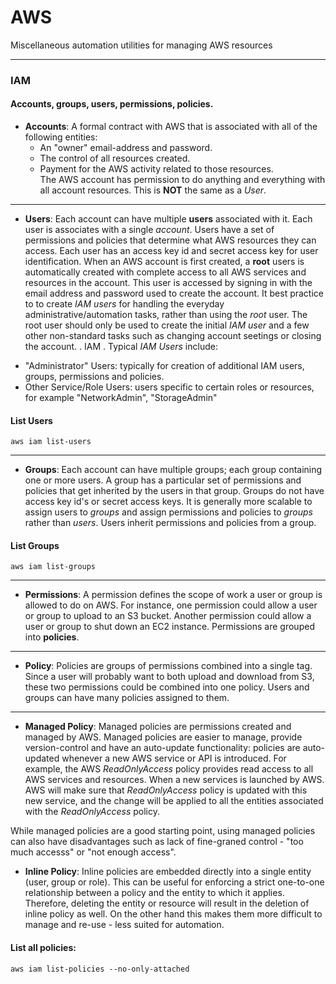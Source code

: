 # AWS
Miscellaneous automation utilities for managing AWS resources

---
### IAM
#### Accounts, groups, users, permissions, policies.

* **Accounts**: A formal contract with AWS that is associated with all of the following entities:
  - An "owner" email-address and password.
  - The control of all resources created. 
  - Payment for the AWS activity related to those resources.   
The AWS account has permission to do anything and everything with all account resources. This is **NOT** the same as a *User*.
---

  * **Users**: Each account can have multiple **users** associated with it. Each user is associates with a single *account*. Users have a set of permissions and policies that determine what AWS resources they can access. Each user has an access key id and secret access key for user identification. When an AWS account is first created, a **root** users is automatically created with complete access to all AWS services and resources in the account. This user is accessed by signing in with the email address and password used to create the account. It best practice to to create *IAM users* for handling the everyday administrative/automation tasks, rather than using the *root* user. The root user should only be used to create the initial *IAM user* and a few other non-standard tasks such as changing account seetings or closing the account. . IAM . Typical *IAM Users* include:
  - "Administrator" Users: typically for creation of additional IAM users, groups, permissions and policies.
  - Other Service/Role Users: users specific to certain roles or resources, for example "NetworkAdmin", "StorageAdmin"

#### List Users
```
aws iam list-users
```
---
 
  * **Groups**: Each account can have multiple groups; each group containing one or more users. A group has a particular set of permissions and policies that get inherited by the users in that group. Groups do not have access key id's or secret access keys.  It is generally more scalable to assign users to *groups* and assign permissions and policies to *groups* rather than *users*. Users inherit permissions and policies from a group.
  
#### List Groups
```
aws iam list-groups
```
---

  * **Permissions**: A permission defines the scope of work a user or group is allowed to do on AWS. For instance, one permission could allow a user or group to upload to an S3 bucket. Another permission could allow a user or group to shut down an EC2 instance. Permissions are grouped into **policies**.
  
---
  * **Policy**: Policies are groups of permissions combined into a single tag. Since a user will probably want to both upload and download from S3, these two permissions could be combined into one policy. Users and groups can have many policies assigned to them.

---

  * **Managed Policy**: Managed policies are permissions created and managed by AWS.  Managed policies are easier to manage, provide version-control and have an auto-update functionality: policies are auto-updated whenever a new AWS service or API is introduced. For example, the AWS *ReadOnlyAccess* policy provides read access to all AWS services and resources. When a new services is launched by AWS. AWS will make sure that *ReadOnlyAccess* policy is updated with this new service, and the change will be applied to all the entities associated with the *ReadOnlyAccess* policy.
   
While managed policies are a good starting point, using managed policies can also have disadvantages such as lack of fine-graned control - "too much accesss" or "not enough access".
  
  * **Inline Policy**: Inline policies are embedded directly into a single entity (user, group or role). This can be useful for enforcing a strict one-to-one relationship between a policy and the entity to which it applies. Therefore, deleting the entity or resource will result in the deletion of inline policy as well. On the other hand this makes them more difficult to manage and re-use - less suited for automation.

#### List all policies:
```
aws iam list-policies --no-only-attached
```
